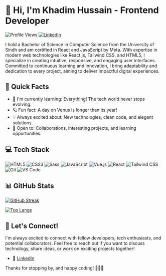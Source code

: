 # 👋 Hi, I'm Khadim Hussain - Frontend Developer

<!--  [![Website](https://img.shields.io/badge/Website-khadimhussain99.netlify.app-blue?style=flat&logo=google-chrome)](https://khadimhussain99.netlify.app/) -->
![Profile Views](https://komarev.com/ghpvc/?username=khadimhussain99&label=Profile%20views&color=0e75b6&style=flat)
[![LinkedIn](https://img.shields.io/badge/LinkedIn-Connect-blue?style=flat&logo=linkedin)](https://www.linkedin.com/in/khadimhussain99)

I hold a Bachelor of Science in Computer Science from the University of Sindh and am certified in React and JavaScript by Meta. With expertise in modern web technologies like React.js, Tailwind CSS, and HTML5, I specialize in creating intuitive, responsive, and engaging user interfaces. Committed to continuous learning and innovation, I bring adaptability and dedication to every project, aiming to deliver impactful digital experiences.

## 🚀 Quick Facts

- 🌱 I'm currently learning: Everything! The tech world never stops evolving.
- 🪐 Fun fact: A day on Venus is longer than its year!
- 💡 Always excited about: New technologies, clean code, and elegant solutions.
- 🤝 Open to: Collaborations, interesting projects, and learning opportunities.

## 💻 Tech Stack

![HTML5](https://img.shields.io/badge/-HTML5-E34F26?style=flat&logo=html5&logoColor=white)
![CSS3](https://img.shields.io/badge/-CSS3-1572B6?style=flat&logo=css3)
![Sass](https://img.shields.io/badge/-Sass-CC6699?style=flat&logo=sass&logoColor=white)
![JavaScript](https://img.shields.io/badge/-JavaScript-F7DF1E?style=flat&logo=javascript&logoColor=black)
![Vue.js](https://img.shields.io/badge/-Vue.js-4FC08D?style=flat&logo=vue.js&logoColor=white)
![React](https://img.shields.io/badge/-React-61DAFB?style=flat&logo=react&logoColor=black)
![Tailwind CSS](https://img.shields.io/badge/-TailwindCSS-38B2AC?style=flat&logo=tailwind-css&logoColor=white)
![Git](https://img.shields.io/badge/-Git-F05032?style=flat&logo=git&logoColor=white)
![VS Code](https://img.shields.io/badge/-VS%20Code-007ACC?style=flat&logo=visual-studio-code&logoColor=white)

## 📊 GitHub Stats

[![GitHub Streak](https://github-readme-streak-stats.herokuapp.com?user=khadimhussain99&theme=tokyonight&date_format=M%20j%5B%2C%20Y%5D)](https://git.io/streak-stats)

[![Top Langs](https://github-readme-stats.vercel.app/api/top-langs/?username=khadimhussain99&layout=compact&theme=tokyonight)](https://github.com/anuraghazra/github-readme-stats)

## 🤝 Let's Connect!

I'm always excited to connect with fellow developers, tech enthusiasts, and potential collaborators. Feel free to reach out if you want to discuss technology, share ideas, or work on exciting projects together!

- 💼 [LinkedIn](https://www.linkedin.com/in/khadimhussain99)

Thanks for stopping by, and happy coding! 👨‍💻✨
